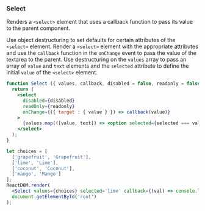 ### Select

Renders a `<select>` element that uses a callback function to pass its value to the parent component.

Use object destructuring to set defaults for certain attributes of the `<select>` element.
Render a `<select>` element with the appropriate attributes and use the `callback` function in the `onChange` event to pass the value of the textarea to the parent.
Use destructuring on the `values` array to pass an array of `value` and  `text` elements and the `selected` attribute to define the initial `value` of the `<select>` element.

```jsx
function Select ({ values, callback, disabled = false, readonly = false, selected }) {
  return (
    <select
      disabled={disabled}
      readOnly={readonly}
      onChange={({ target : { value } }) => callback(value)}
    >
      {values.map(([value, text]) => <option selected={selected === value}value={value}>{text}</option>)}
    </select>
  );
}
```

```jsx
let choices = [
  ['grapefruit', 'Grapefruit'],
  ['lime', 'Lime'],
  ['coconut', 'Coconut'],
  ['mango', 'Mango']
];
ReactDOM.render(
  <Select values={choices} selected='lime' callback={(val) => console.log(val)}/>,
  document.getElementById('root')
);
```

<!-- tags: input,functional -->

<!-- expertise: 0 -->
